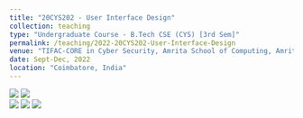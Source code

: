 ```yaml
---
title: "20CYS202 - User Interface Design"
collection: teaching
type: "Undergraduate Course - B.Tech CSE (CYS) [3rd Sem]"
permalink: /teaching/2022-20CYS202-User-Interface-Design
venue: "TIFAC-CORE in Cyber Security, Amrita School of Computing, Amrita Vishwa Vidyapeetham"
date: Sept-Dec, 2022
location: "Coimbatore, India"
---
```


![](https://img.shields.io/badge/Students-86-blue) 
![](https://img.shields.io/badge/Mini--Projects_Completed-86-blue) <br/>
![](https://img.shields.io/badge/Course_Outcome_Attainment-TBD-blue) 
![](https://img.shields.io/badge/Average_Marks-TBD-blue) 
![](https://img.shields.io/badge/Course_Feedback-TBD-blue) 
